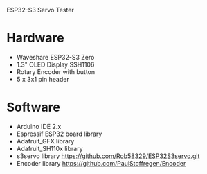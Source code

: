 ESP32-S3 Servo Tester


# Hardware

* Waveshare ESP32-S3 Zero
* 1.3" OLED Display SSH1106
* Rotary Encoder with button
* 5 x 3x1 pin header 


# Software

* Arduino IDE 2.x
* Espressif ESP32 board library
* Adafruit_GFX library
* Adafruit_SH110x library
* s3servo library https://github.com/Rob58329/ESP32S3servo.git
*  Encoder library https://github.com/PaulStoffregen/Encoder
